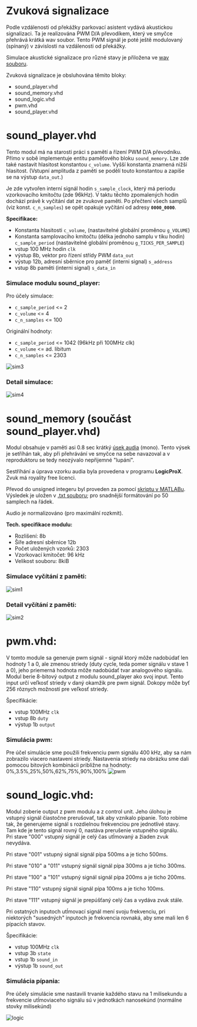 # Zvuková signalizace
Podle vzdálenosti od překážky parkovací asistent vydává akustickou signalizaci. Ta je realizována PWM D/A převodíkem, který ve smyčce přehrává krátká wav soubor. Tento PWM signál je poté ještě modulovaný (spínaný) v závislosti na vzdálenosti od překážky.

Simulace akustické signalizace pro různé stavy je přiložena ve [wav souboru](simulation_of_beep.wav).

Zvuková signalizace je obsluhována těmito bloky:
* sound_player.vhd
* sound_memory.vhd
* sound_logic.vhd
* pwm.vhd 
* sound_player.vhd

# sound_player.vhd

Tento modul má na starosti práci s pamětí a řízení PWM D/A převodníku. Přímo v sobě implementuje entitu paměťového bloku `sound_memory`. Lze zde také nastavit hlasitost konstantou `c_volume`. Vyšší konstanta znamená nižší hlasitost. (Vstupní amplituda z paměti se podělí touto konstantou a zapíše se na výstup `data_out`.)

Je zde vytvořen interní signál hodin `s_sample_clock`, který má periodu vzorkovacího kmitočtu (zde 96kHz). V taktu těchto zpomalených hodin dochází právě k vyčítání dat ze zvukové paměti. Po přečtení všech samplů (viz konst. `c_n_samples`) se opět opakuje vyčítání od adresy **`0000_0000`**.

**Specifikace:**
* Konstanta hlasitosti `c_volume`, (nastavitelné globální proměnou `g_VOLUME`)
* Konstanta samplovaciho kmitočtu (délka jednoho samplu v tiku hodin) `c_sample_period` (nastavitelné globální proměnou `g_TICKS_PER_SAMPLE`)
* vstup 100 MHz hodin `clk`
* výstup 8b, vektor pro řízení střídy PWM `data_out`
* výstup 12b, adresní sběrnice pro paměť (interni signal) `s_address`
* vstup 8b paměti (interni signal) `s_data_in`

### Simulace modulu sound_player:
Pro účely simulace:
* `c_sample_period` <= 2
* `c_volume` <= 4
* `c_n_samples` <= 100

Originální hodnoty:
* `c_sample_period` <= 1042 (96kHz při 100MHz clk)
* `c_volume` <=  ad. libitum
* `c_n_samples` <= 2303

![sim3](img/simulations/sound_player_test.png)
### Detail simulace:
![sim4](img/simulations/sound_player_test_detail.png)


# sound_memory (součást sound_player.vhd)
Modul obsahuje v paměti asi 0.8 sec krátký [úsek audia](bump.wav) (mono). Tento výsek je setříhán tak, aby při přehrávání ve smyčce na sebe navazoval a v reproduktoru se tedy neozývalo nepřijemné "lupání".

Sestříhání a úprava vzorku audia byla provedena v programu **LogicProX**. Zvuk má royality free licenci.

Převod do unsigned integeru byl proveden za pomocí [skriptu v MATLABu](waw2array.m). Výsledek je uložen v [.txt souboru](sound_string.txt); pro snadnější formátování po 50 samplech na řádek.

 Audio je normalizováno (pro maximální rozkmit).

**Tech. specifikace modulu:**
* Rozlišení: 8b
* Šíře adresní sběrnice 12b
* Počet uložených vzorků: 2303
* Vzorkovací kmitočet: 96 kHz
* Velikost souboru: 8kiB

### Simulace vyčítání z paměti:
![sim1](img/simulations/Memory_test.png)
### Detail vyčítání z paměti:
![sim2](img/simulations/Memory_test_detail.png)


# pwm.vhd:
V tomto module sa generuje pwm signál - signál ktorý môže nadobúdať len hodnoty 1 a 0, ale zmenou striedy (duty cycle, teda pomer signálu v stave 1 a 0), jeho priemerná hodnota môže nadobúdať tvar analogového signálu.
Modul berie 8-bitový output z modulu sound_player ako svoj input. Tento input určí veľkosť striedy v daný okamžik pre pwm signál.
Dokopy môže byť 256 rôznych možností pre veľkosť striedy.

Špecifikácie:
* vstup 100MHz `clk`
* vstup 8b `duty`
* výstup 1b `output`

### Simulácia pwm:
Pre účel simulácie sme použili frekvenciu pwm signálu 400 kHz, aby sa nám zobrazilo viacero nastavení striedy.
Nastavenia striedy na obrázku sme dali pomocou bitových kombinácii približne na hodnoty: 0%,3.5%,25%,50%,62%,75%,90%,100%
![pwm](img/simulations/pwm_sim.PNG)

# sound_logic.vhd:
Modul zoberie output z pwm modulu a z control unit. Jeho úlohou je vstupný signál čiastočne prerušovať, tak aby vznikalo pípanie.
Toto robíme tak, že generujeme signál s rozdielnou frekvenciou pre jednotlivé stavy. Tam kde je tento signál rovný 0, nastáva prerušenie vstupného signálu.  
Pri stave "000" vstupný signál je celý čas utĺmovaný a žiaden zvuk nevydáva.

Pri stave "001" vstupný signál signál pípa 500ms a je ticho 500ms.

Pri stave "010" a "011" vstupný signál signál pípa 300ms a je ticho 300ms.

Pri stave "100" a "101" vstupný signál signál pípa 200ms a je ticho 200ms.

Pri stave "110" vstupný signál signál pípa 100ms a je ticho 100ms.

Pri stave "111" vstupný signál je prepúšťaný celý čas a vydáva zvuk stále.

Pri ostatných inputoch utĺmovací signál mení svoju frekvenciu, pri niektorých "susedných" inputoch je frekvencia rovnaká, aby sme mali len 6 pípacích stavov.

Špecifikácie:
* vstup 100MHz `clk`
* vstup 3b `state`
* vstup 1b `sound_in`
* výstup 1b `sound_out`

### Simulácia pípania:
Pre účely simulácie sme nastavili trvanie každého stavu na 1 milisekundu a frekvencie utĺmoviaceho signálu sú v jednotkách nanosekúnd (normálne stovky milisekúnd)

![logic](img/simulations/sound_logic_sim.PNG)



  

